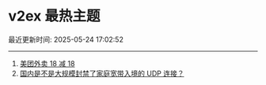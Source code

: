 # v2ex 最热主题

最近更新时间: 2025-05-24 17:02:52

--- 
1. [美团外卖 18 减 18](https://www.v2ex.com/t/1133973) 
2. [国内是不是大规模封禁了家庭宽带入境的 UDP 连接？](https://www.v2ex.com/t/1133974) 
